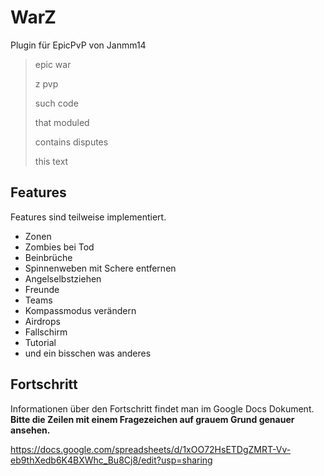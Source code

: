 WarZ
====
Plugin für EpicPvP von Janmm14

> epic war
>
> z pvp
>
> such code
>
> that moduled
>
> contains disputes
>
> this text

## Features

Features sind teilweise implementiert.

 * Zonen
 * Zombies bei Tod
 * Beinbrüche
 * Spinnenweben mit Schere entfernen
 * Angelselbstziehen
 * Freunde
 * Teams
 * Kompassmodus verändern
 * Airdrops
 * Fallschirm
 * Tutorial
 * und ein bisschen was anderes

## Fortschritt
Informationen über den Fortschritt findet man im Google Docs Dokument. **Bitte die Zeilen mit einem Fragezeichen auf grauem Grund genauer ansehen.**

https://docs.google.com/spreadsheets/d/1xOO72HsETDgZMRT-Vv-eb9thXedb6K4BXWhc_Bu8Cj8/edit?usp=sharing
